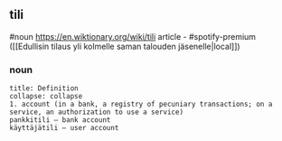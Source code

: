 ## tili
#noun
https://en.wiktionary.org/wiki/tili
article - #spotify-premium ([[Edullisin tilaus yli kolmelle saman talouden jäsenelle|local]])
### noun
```ad-note
title: Definition
collapse: collapse
1. account (in a bank, a registry of pecuniary transactions; on a service, an authorization to use a service)
pankkitili ― bank account
käyttäjätili ― user account
```